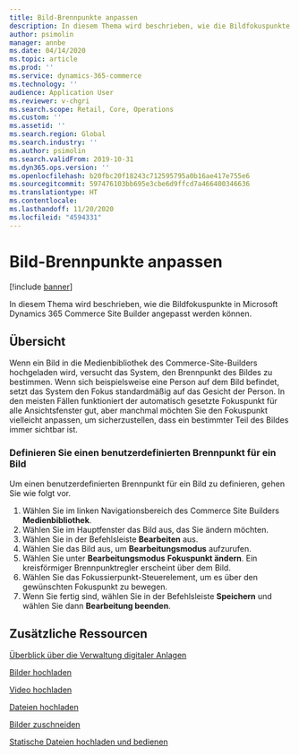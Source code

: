 ```yaml
---
title: Bild-Brennpunkte anpassen
description: In diesem Thema wird beschrieben, wie die Bildfokuspunkte in Microsoft Dynamics 365 Commerce Site Builder angepasst werden können.
author: psimolin
manager: annbe
ms.date: 04/14/2020
ms.topic: article
ms.prod: ''
ms.service: dynamics-365-commerce
ms.technology: ''
audience: Application User
ms.reviewer: v-chgri
ms.search.scope: Retail, Core, Operations
ms.custom: ''
ms.assetid: ''
ms.search.region: Global
ms.search.industry: ''
ms.author: psimolin
ms.search.validFrom: 2019-10-31
ms.dyn365.ops.version: ''
ms.openlocfilehash: b20fbc20f18243c712595795a0b16ae417e755e6
ms.sourcegitcommit: 597476103bb695e3cbe6d9ffcd7a466400346636
ms.translationtype: HT
ms.contentlocale: 
ms.lasthandoff: 11/20/2020
ms.locfileid: "4594331"
---
```

# <a name="customize-image-focal-points"></a>Bild-Brennpunkte anpassen

[!include [banner](includes/banner.md)]

In diesem Thema wird beschrieben, wie die Bildfokuspunkte in Microsoft Dynamics 365 Commerce Site Builder angepasst werden können.

## <a name="overview"></a>Übersicht

Wenn ein Bild in die Medienbibliothek des Commerce-Site-Builders hochgeladen wird, versucht das System, den Brennpunkt des Bildes zu bestimmen. Wenn sich beispielsweise eine Person auf dem Bild befindet, setzt das System den Fokus standardmäßig auf das Gesicht der Person. In den meisten Fällen funktioniert der automatisch gesetzte Fokuspunkt für alle Ansichtsfenster gut, aber manchmal möchten Sie den Fokuspunkt vielleicht anpassen, um sicherzustellen, dass ein bestimmter Teil des Bildes immer sichtbar ist.

### <a name="define-a-custom-focal-point-for-an-image"></a>Definieren Sie einen benutzerdefinierten Brennpunkt für ein Bild

Um einen benutzerdefinierten Brennpunkt für ein Bild zu definieren, gehen Sie wie folgt vor.

1. Wählen Sie im linken Navigationsbereich des Commerce Site Builders **Medienbibliothek**.
1. Wählen Sie im Hauptfenster das Bild aus, das Sie ändern möchten.
1. Wählen Sie in der Befehlsleiste **Bearbeiten** aus.
1. Wählen Sie das Bild aus, um **Bearbeitungsmodus** aufzurufen.
1. Wählen Sie unter **Bearbeitungsmodus** **Fokuspunkt ändern**. Ein kreisförmiger Brennpunktregler erscheint über dem Bild.
1. Wählen Sie das Fokussierpunkt-Steuerelement, um es über den gewünschten Fokuspunkt zu bewegen.
1. Wenn Sie fertig sind, wählen Sie in der Befehlsleiste **Speichern** und wählen Sie dann **Bearbeitung beenden**.

## <a name="additional-resources"></a>Zusätzliche Ressourcen

[Überblick über die Verwaltung digitaler Anlagen](dam-overview.md)

[Bilder hochladen](dam-upload-images.md)

[Video hochladen](dam-upload-video.md)

[Dateien hochladen](dam-upload-files.md)

[Bilder zuschneiden](dam-crop-images.md)

[Statische Dateien hochladen und bedienen](upload-serve-static-files.md)

